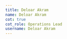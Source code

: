 ```yaml
---
title: Deloar Akram
name: Deloar Akram
cot: true
cot_role: Operations Lead
username: Deloar Akram
---
```

